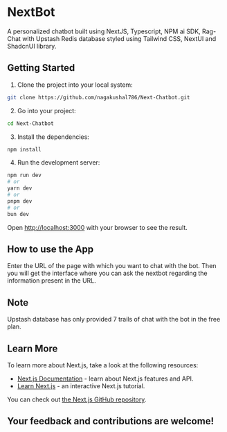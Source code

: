 # NextBot
A personalized chatbot built using NextJS, Typescript, NPM ai SDK, Rag-Chat with Upstash Redis database styled using Tailwind CSS, NextUI and ShadcnUI library.

## Getting Started

1. Clone the project into your local system:
```bash
git clone https://github.com/nagakushal786/Next-Chatbot.git
```
2. Go into your project:
```bash
cd Next-Chatbot
```

3. Install the dependencies:
```bash
npm install
```

4. Run the development server:

```bash
npm run dev
# or
yarn dev
# or
pnpm dev
# or
bun dev
```

Open [http://localhost:3000](http://localhost:3000) with your browser to see the result.

## How to use the App
Enter the URL of the page with which you want to chat with the bot. Then you will get the interface where you can ask the nextbot regarding the information present in the URL.

## Note
Upstash database has only provided 7 trails of chat with the bot in the free plan.

## Learn More

To learn more about Next.js, take a look at the following resources:

- [Next.js Documentation](https://nextjs.org/docs) - learn about Next.js features and API.
- [Learn Next.js](https://nextjs.org/learn) - an interactive Next.js tutorial.

You can check out [the Next.js GitHub repository](https://github.com/vercel/next.js).

## Your feedback and contributions are welcome!